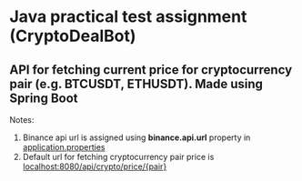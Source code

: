 # Java practical test assignment (CryptoDealBot)

## API for fetching current price for cryptocurrency pair (e.g. BTCUSDT, ETHUSDT). Made using Spring Boot

Notes:
1. Binance api url is assigned using **binance.api.url** property in [application.properties](src/main/resources/application.properties)
2. Default url for fetching cryptocurrency pair price is [localhost:8080/api/crypto/price/{pair}]()
